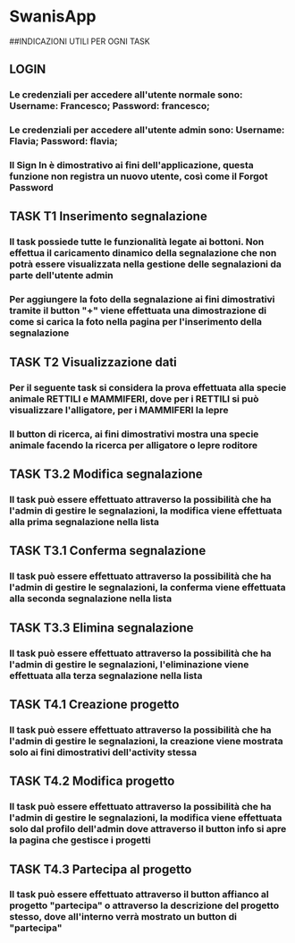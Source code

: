 # SwanisApp

##INDICAZIONI UTILI PER OGNI TASK

## LOGIN

### Le credenziali per accedere all'utente normale sono: Username: Francesco; Password: francesco;

### Le credenziali per accedere all'utente admin sono: Username: Flavia; Password: flavia;

### Il Sign In è dimostrativo ai fini dell'applicazione, questa funzione non registra un nuovo utente, così come il Forgot Password

## TASK T1 Inserimento segnalazione

### Il task possiede tutte le funzionalità legate ai bottoni. Non effettua il caricamento dinamico della segnalazione che non potrà essere visualizzata nella gestione delle segnalazioni da parte dell'utente admin

### Per aggiungere la foto della segnalazione ai fini dimostrativi tramite il button "+" viene effettuata una dimostrazione di come si carica la foto nella pagina per l'inserimento della segnalazione

## TASK T2 Visualizzazione dati

### Per il seguente task si considera la prova effettuata alla specie animale RETTILI e MAMMIFERI, dove per i RETTILI si può visualizzare l'alligatore, per i MAMMIFERI la lepre

### Il button di ricerca, ai fini dimostrativi mostra una specie animale facendo la ricerca per alligatore o lepre roditore

## TASK T3.2 Modifica segnalazione

### Il task può essere effettuato attraverso la possibilità che ha l'admin di gestire le segnalazioni, la modifica viene effettuata alla prima segnalazione nella lista

## TASK T3.1 Conferma segnalazione

### Il task può essere effettuato attraverso la possibilità che ha l'admin di gestire le segnalazioni, la conferma viene effettuata alla seconda segnalazione nella lista

## TASK T3.3 Elimina segnalazione

### Il task può essere effettuato attraverso la possibilità che ha l'admin di gestire le segnalazioni, l'eliminazione viene effettuata alla terza segnalazione nella lista

## TASK T4.1 Creazione progetto

### Il task può essere effettuato attraverso la possibilità che ha l'admin di gestire le segnalazioni, la creazione viene mostrata solo ai fini dimostrativi dell'activity stessa

## TASK T4.2 Modifica progetto

### Il task può essere effettuato attraverso la possibilità che ha l'admin di gestire le segnalazioni, la modifica viene effettuata solo dal profilo dell'admin dove attraverso il button info si apre la pagina che gestisce i progetti

## TASK T4.3 Partecipa al progetto

### Il task può essere effettuato attraverso il button affianco al progetto "partecipa" o attraverso la descrizione del progetto stesso, dove all'interno verrà mostrato un button di "partecipa"
